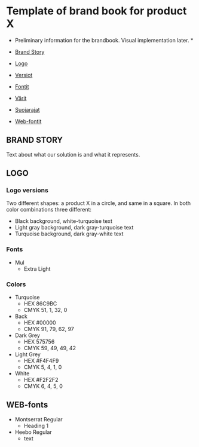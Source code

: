 # Template of brand book for product X

* Preliminary information for the brandbook. Visual implementation later. *

* [Brand Story](#BRAND-STORY)
* [Logo](#LOGO)
* [Versiot](#versiot)
* [Fontit](#fontit)
* [Värit](#värit)
* [Suojarajat]()
* [Web-fontit](#web-fontit)


## BRAND STORY

Text about what our solution is and what it represents.

## LOGO


### Logo versions

Two different shapes: a product X in a circle, and same in a square. In both color combinations three different:

* Black background, white-turquoise text
* Light gray background, dark gray-turquoise text
* Turquoise background, dark gray-white text

### Fonts

* Mul
  - Extra Light

### Colors

* Turquoise
  - HEX 86C9BC
  - CMYK 51, 1, 32, 0
* Back
  - HEX #00000
   - CMYK 91, 79, 62, 97
* Dark Grey
  - HEX 575756
  - CMYK  59, 49, 49, 42
* Light Grey
  - HEX #F4F4F9
  - CMYK 5, 4, 1, 0
* White
  - HEX #F2F2F2
  - CMYK 6, 4, 5, 0

## WEB-fonts

* Montserrat Regular
  - Heading 1
* Heebo Regular
   - text
